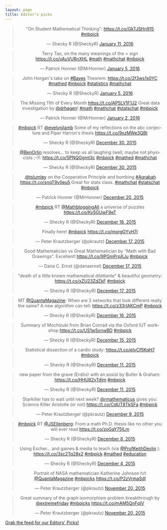 ```yaml
---
layout: page
title: Editor's picks
---
```


<blockquote class="twitter-tweet" align="center" width="500"><p lang="en" dir="ltr">&quot;On Student Mathematical Thinking&quot;: <a href="https://t.co/GkTJSHn915">https://t.co/GkTJSHn915</a> <a href="https://twitter.com/hashtag/mbpick?src=hash">#mbpick</a></p>&mdash; Shecky R (@SheckyR) <a href="https://twitter.com/SheckyR/status/686668994259107840">January 11, 2016</a></blockquote>
<script async src="//platform.twitter.com/widgets.js" charset="utf-8"></script>
<blockquote class="twitter-tweet" align="center" width="500"><p lang="en" dir="ltr">Terry Tao, on the many meanings of the = sign&#10;<a href="https://t.co/vAuVURnXHL">https://t.co/vAuVURnXHL</a>&#10;<a href="https://twitter.com/hashtag/math?src=hash">#math</a> <a href="https://twitter.com/hashtag/mathchat?src=hash">#mathchat</a> <a href="https://twitter.com/hashtag/mbpick?src=hash">#mbpick</a></p>&mdash; Patrick Honner (@MrHonner) <a href="https://twitter.com/MrHonner/status/684522501049810947">January 5, 2016</a></blockquote>
<script async src="//platform.twitter.com/widgets.js" charset="utf-8"></script>
<blockquote class="twitter-tweet" align="center" width="500"><p lang="en" dir="ltr">John Horgan&#39;s take on <a href="https://twitter.com/hashtag/Bayes?src=hash">#Bayes</a> Theorem: <a href="https://t.co/2f3ws1s0YC">https://t.co/2f3ws1s0YC</a> <a href="https://twitter.com/hashtag/mathed?src=hash">#mathed</a> <a href="https://twitter.com/hashtag/mbpick?src=hash">#mbpick</a> <a href="https://twitter.com/hashtag/statistics?src=hash">#statistics</a> <a href="https://twitter.com/hashtag/mathchat?src=hash">#mathchat</a></p>&mdash; Shecky R (@SheckyR) <a href="https://twitter.com/SheckyR/status/684354219789402112">January 5, 2016</a></blockquote>
<script async src="//platform.twitter.com/widgets.js" charset="utf-8"></script>
<blockquote class="twitter-tweet" align="center" width="500"><p lang="en" dir="ltr">The Missing 11th of Every Month&#10;<a href="https://t.co/AP5LV1F1J2">https://t.co/AP5LV1F1J2</a>&#10;Great data investigation by <a href="https://twitter.com/drhagen">@drhagen</a>!&#10;<a href="https://twitter.com/hashtag/math?src=hash">#math</a> <a href="https://twitter.com/hashtag/mathchat?src=hash">#mathchat</a> <a href="https://twitter.com/hashtag/statschat?src=hash">#statschat</a> <a href="https://twitter.com/hashtag/mbpick?src=hash">#mbpick</a></p>&mdash; Patrick Honner (@MrHonner) <a href="https://twitter.com/MrHonner/status/683291372477136896">January 2, 2016</a></blockquote>
<script async src="//platform.twitter.com/widgets.js" charset="utf-8"></script>
<blockquote class="twitter-tweet" align="center" width="500"><p lang="en" dir="ltr"><a href="https://twitter.com/hashtag/mbpick?src=hash">#mbpick</a> RT <a href="https://twitter.com/evelynjlamb">@evelynjlamb</a> Some of my reflections on the abc conjecture and Piper Harron&#39;s thesis <a href="https://t.co/9xzMWe3QBt">https://t.co/9xzMWe3QBt</a></p>&mdash; Shecky R (@SheckyR) <a href="https://twitter.com/SheckyR/status/682277156571893760">December 30, 2015</a></blockquote>
<script async src="//platform.twitter.com/widgets.js" charset="utf-8"></script>
<blockquote class="twitter-tweet" align="center" width="500"><p lang="en" dir="ltr"><a href="https://twitter.com/benorlin">@BenOrlin</a> resolves... to keep us all laughing (well, maybe not physicists ;-)!: <a href="https://t.co/5PNQGgmt3c">https://t.co/5PNQGgmt3c</a> <a href="https://twitter.com/hashtag/mbpick?src=hash">#mbpick</a> <a href="https://twitter.com/hashtag/mathed?src=hash">#mathed</a> <a href="https://twitter.com/hashtag/mathchat?src=hash">#mathchat</a></p>&mdash; Shecky R (@SheckyR) <a href="https://twitter.com/SheckyR/status/682169362267156480">December 30, 2015</a></blockquote>
<script async src="//platform.twitter.com/widgets.js" charset="utf-8"></script>
<blockquote class="twitter-tweet" align="center" width="500"><p lang="en" dir="ltr">.<a href="https://twitter.com/tslumley">@tslumley</a> on the Cooperative Principle and bombing <a href="https://twitter.com/hashtag/Agrabah?src=hash">#Agrabah</a>&#10;<a href="https://t.co/snqT9v0eu5">https://t.co/snqT9v0eu5</a>&#10;Great for stats class.&#10;<a href="https://twitter.com/hashtag/mathchat?src=hash">#mathchat</a> <a href="https://twitter.com/hashtag/statschat?src=hash">#statschat</a>&#10;<a href="https://twitter.com/hashtag/mbpick?src=hash">#mbpick</a></p>&mdash; Patrick Honner (@MrHonner) <a href="https://twitter.com/MrHonner/status/678375377606193153">December 20, 2015</a></blockquote>
<script async src="//platform.twitter.com/widgets.js" charset="utf-8"></script>
<blockquote class="twitter-tweet" align="center" width="500"><p lang="en" dir="ltr"><a href="https://twitter.com/hashtag/mbpick?src=hash">#mbpick</a> RT <a href="https://twitter.com/MathbloggingAll">@MathbloggingAll</a> a universe of puzzles <a href="https://t.co/Ky5GUwF9eT">https://t.co/Ky5GUwF9eT</a></p>&mdash; Shecky R (@SheckyR) <a href="https://twitter.com/SheckyR/status/677834468254699521">December 18, 2015</a></blockquote>
<script async src="//platform.twitter.com/widgets.js" charset="utf-8"></script>
<blockquote class="twitter-tweet" align="center" width="500"><p lang="en" dir="ltr">Finally here! <a href="https://twitter.com/hashtag/mbpick?src=hash">#mbpick</a> <a href="https://t.co/morgGYvH7i">https://t.co/morgGYvH7i</a></p>&mdash; Peter Krautzberger (@pkrautz) <a href="https://twitter.com/pkrautz/status/677598339391733760">December 17, 2015</a></blockquote>
<script async src="//platform.twitter.com/widgets.js" charset="utf-8"></script>
<blockquote class="twitter-tweet" align="center" width="500"><p lang="en" dir="ltr">Good Mathematician vs Great Mathematician by “Math with Bad Drawings”. Excellent! <a href="https://t.co/9PGmPrpXJu">https://t.co/9PGmPrpXJu</a> <a href="https://twitter.com/hashtag/mbpick?src=hash">#mbpick</a></p>&mdash; Dana C. Ernst (@danaernst) <a href="https://twitter.com/danaernst/status/677516866043011076">December 17, 2015</a></blockquote>
<script async src="//platform.twitter.com/widgets.js" charset="utf-8"></script>
<blockquote class="twitter-tweet" align="center" width="500"><p lang="en" dir="ltr">&quot;death of a little known mathematical dilettante&quot; &amp; beautiful geometry: <a href="https://t.co/xZU23ZdZkF">https://t.co/xZU23ZdZkF</a> <a href="https://twitter.com/hashtag/mbpick?src=hash">#mbpick</a></p>&mdash; Shecky R (@SheckyR) <a href="https://twitter.com/SheckyR/status/677468332933685249">December 17, 2015</a></blockquote>
<script async src="//platform.twitter.com/widgets.js" charset="utf-8"></script>
<blockquote class="twitter-tweet" align="center" width="500"><p lang="en" dir="ltr">MT <a href="https://twitter.com/QuantaMagazine">@QuantaMagazine</a>: When are 2 networks that look different really the same? A new algorithm can tell: <a href="https://t.co/z33rIAKCmP">https://t.co/z33rIAKCmP</a> <a href="https://twitter.com/hashtag/mbpick?src=hash">#mbpick</a></p>&mdash; Shecky R (@SheckyR) <a href="https://twitter.com/SheckyR/status/676937156947017728">December 16, 2015</a></blockquote>
<script async src="//platform.twitter.com/widgets.js" charset="utf-8"></script>
<blockquote class="twitter-tweet" align="center" width="500"><p lang="en" dir="ltr">Summary of Mochizuki from Brian Conrad via the Oxford IUT workshop <a href="https://t.co/US1wSxnwBD">https://t.co/US1wSxnwBD</a> <a href="https://twitter.com/hashtag/mbpick?src=hash">#mbpick</a></p>&mdash; Shecky R (@SheckyR) <a href="https://twitter.com/SheckyR/status/676859467556868097">December 15, 2015</a></blockquote>
<script async src="//platform.twitter.com/widgets.js" charset="utf-8"></script>
<blockquote class="twitter-tweet" align="center" width="500"><p lang="en" dir="ltr">Statistical dissection of a cardio study: <a href="https://t.co/eIvCf5KqH7">https://t.co/eIvCf5KqH7</a> <a href="https://twitter.com/hashtag/mbpick?src=hash">#mbpick</a></p>&mdash; Shecky R (@SheckyR) <a href="https://twitter.com/SheckyR/status/675297784979955712">December 11, 2015</a></blockquote>
<script async src="//platform.twitter.com/widgets.js" charset="utf-8"></script>
<blockquote class="twitter-tweet" align="center" width="500"><p lang="en" dir="ltr">new paper from the grave (Erdös) with an assist by Butler &amp; Graham: <a href="https://t.co/HHU82vTdIm">https://t.co/HHU82vTdIm</a> <a href="https://twitter.com/hashtag/mbpick?src=hash">#mbpick</a></p>&mdash; Shecky R (@SheckyR) <a href="https://twitter.com/SheckyR/status/675252381345533954">December 11, 2015</a></blockquote>
<script async src="//platform.twitter.com/widgets.js" charset="utf-8"></script>
<blockquote class="twitter-tweet" align="center" width="500"><p lang="en" dir="ltr">Starkiller has to wait until next week? <a href="https://twitter.com/rmathematicus">@rmathematicus</a> gives you: Science Killer Aristotle (or not) <a href="https://t.co/CdUT8TkSFa">https://t.co/CdUT8TkSFa</a> <a href="https://twitter.com/hashtag/mbpick?src=hash">#mbpick</a></p>&mdash; Peter Krautzberger (@pkrautz) <a href="https://twitter.com/pkrautz/status/674670028340469760">December 9, 2015</a></blockquote>
<script async src="//platform.twitter.com/widgets.js" charset="utf-8"></script>
<blockquote class="twitter-tweet" align="center" width="500"><p lang="en" dir="ltr"><a href="https://twitter.com/hashtag/mbpick?src=hash">#mbpick</a> RT <a href="https://twitter.com/JSEllenberg">@JSEllenberg</a>: From a math Ph.D. thesis like no other you will ever read <a href="https://t.co/zoGaY75ILm">https://t.co/zoGaY75ILm</a></p>&mdash; Shecky R (@SheckyR) <a href="https://twitter.com/SheckyR/status/674291358333607937">December 8, 2015</a></blockquote>
<script async src="//platform.twitter.com/widgets.js" charset="utf-8"></script>
<blockquote class="twitter-tweet" align="center" width="500"><p lang="en" dir="ltr">Using Escher... and games &amp; media to teach (via <a href="https://twitter.com/profkeithdevlin">@ProfKeithDevlin</a> ): <a href="https://t.co/3sc2Tq28x2">https://t.co/3sc2Tq28x2</a> <a href="https://twitter.com/hashtag/mbpick?src=hash">#mbpick</a> <a href="https://twitter.com/hashtag/mathed?src=hash">#mathed</a> <a href="https://twitter.com/hashtag/education?src=hash">#education</a></p>&mdash; Shecky R (@SheckyR) <a href="https://twitter.com/SheckyR/status/672920310665097216">December 4, 2015</a></blockquote>
<script async src="//platform.twitter.com/widgets.js" charset="utf-8"></script>
<blockquote class="twitter-tweet" align="center" width="500"><p lang="en" dir="ltr">Portrait of NASA mathematician Katherine Johnson h/t <a href="https://twitter.com/QuantaMagazine">@QuantaMagazine</a> <a href="https://twitter.com/hashtag/mbpicks?src=hash">#mbpicks</a> <a href="https://t.co/P2zVrmaSdI">https://t.co/P2zVrmaSdI</a></p>&mdash; Peter Krautzberger (@pkrautz) <a href="https://twitter.com/pkrautz/status/667676599383379968">November 20, 2015</a></blockquote>
<script async src="//platform.twitter.com/widgets.js" charset="utf-8"></script>
<blockquote class="twitter-tweet" align="center" width="500"><p lang="en" dir="ltr">Great summary of the graph isomorphism problem breakthrough by <a href="https://twitter.com/extremefriday">@extremefriday</a> <a href="https://twitter.com/hashtag/mbpicks?src=hash">#mbpicks</a> <a href="https://t.co/mAM5QnFqIV">https://t.co/mAM5QnFqIV</a></p>&mdash; Peter Krautzberger (@pkrautz) <a href="https://twitter.com/pkrautz/status/667676246680190976">November 20, 2015</a></blockquote>
<script async src="//platform.twitter.com/widgets.js" charset="utf-8"></script>
<p> <a href="editors-picks.xml">Grab the feed for our Editors' Picks!</a></p>
